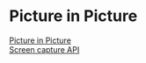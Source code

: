 # Picture in Picture

<a href="https://css-tricks.com/an-introduction-to-the-picture-in-picture-web-api/">
    Picture in Picture 
</a>

<br/>

<a href="https://developer.mozilla.org/en-US/docs/Web/API/Screen_Capture_API/Using_Screen_Capture">
    Screen capture API
</a>